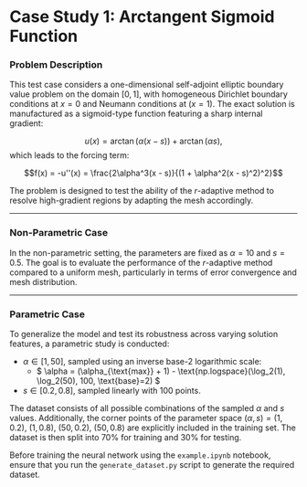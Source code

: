 # Case Study 1: Arctangent Sigmoid Function

### Problem Description

This test case considers a one-dimensional self-adjoint elliptic boundary value problem on the domain $[0,1]$, with homogeneous Dirichlet boundary conditions at $x=0$ and Neumann conditions at $(x=1)$. The exact solution is manufactured as a sigmoid-type function featuring a sharp internal gradient:

$$u(x) = \arctan(\alpha(x - s)) + \arctan(\alpha s),$$
which leads to the forcing term:

$$f(x) = -u''(x) = \frac{2\alpha^3(x - s)}{(1 + \alpha^2(x - s)^2)^2}$$

The problem is designed to test the ability of the $r$-adaptive method to resolve high-gradient regions by adapting the mesh accordingly.

---

### Non-Parametric Case

In the non-parametric setting, the parameters are fixed as $\alpha = 10$ and $s = 0.5$. The goal is to evaluate the performance of the $r$-adaptive method compared to a uniform mesh, particularly in terms of error convergence and mesh distribution.

---

### Parametric Case

To generalize the model and test its robustness across varying solution features, a parametric study is conducted:

- $\alpha \in [1, 50]$, sampled using an inverse base-2 logarithmic scale:
    - $  \alpha = (\alpha_{\text{max}} + 1) - \text{np.logspace}(\log_2(1), \log_2(50), 100, \text{base}=2)  $
- $s \in [0.2, 0.8]$, sampled linearly with 100 points.

The dataset consists of all possible combinations of the sampled $\alpha$ and $s$ values. Additionally, the corner points of the parameter space $(\alpha, s) = (1,0.2),\ (1,0.8),\ (50,0.2),\ (50,0.8)$ are explicitly included in the training set. The dataset is then split into 70% for training and 30% for testing.

Before training the neural network using the `example.ipynb` notebook, ensure that you run the `generate_dataset.py` script to generate the required dataset.

